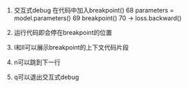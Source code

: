 1. 交互式debug
在代码中加入breakpoint()
 68                 parameters = model.parameters()
 69                 breakpoint()
 70  ->             loss.backward()
2. 运行代码即会停在breakpoint的位置

3. l和ll可以展示breakpoint的上下文代码片段

4. n可以跳到下一行

5. q可以退出交互式debug